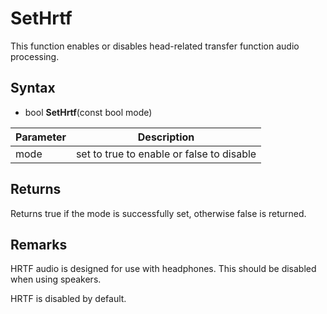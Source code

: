 # SetHrtf

This function enables or disables head-related transfer function audio processing.

## Syntax

- bool **SetHrtf**(const bool mode)

| Parameter | Description |
|---|---|
| mode | set to true to enable or false to disable |

## Returns

Returns true if the mode is successfully set, otherwise false is returned.

## Remarks

HRTF audio is designed for use with headphones. This should be disabled when using speakers.

HRTF is disabled by default.
